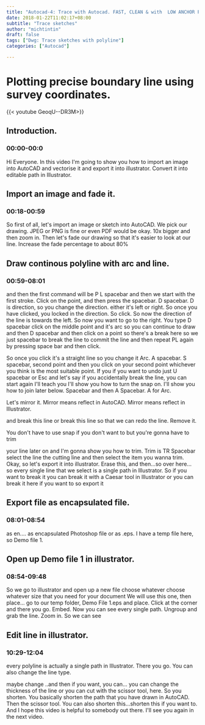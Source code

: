 ```yaml
---
title: "Autocad-4: Trace with Autocad. FAST, CLEAN & with  LOW ANCHOR POINTS."
date: 2018-01-22T11:02:17+08:00
subtitle: "Trace sketches"
author: "michtintin"
draft: false
tags: ["Dwg: Trace sketches with polyline"]
categories: ["Autocad"]

---
```


# Plotting precise boundary line using survey coordinates.

{{< youtube GeoqU--DR3M>}}

## Introduction.
### 00:00-00:0

Hi Everyone. In this video I'm going to show you how to import an image into AutoCAD and vectorise it and export it into illustrator. Convert it into editable path in Illustrator.
## Import an image and fade it.
### 00:18-00:59

So first of all, let's import an image or sketch into AutoCAD. We pick our drawing. JPEG or PNG is fine or even PDF would be okay. 10x bigger and then zoom in. Then let's fade our drawing so that it's easier to look at our line. Increase the fade  percentage to about 80%

## Draw continous polyline with arc and line.
### 00:59-08:01

and then the first command will be P L spacebar and then we start with the first stroke. Click on the point, and then press the spacebar. D spacebar. D is direction, so you change the direction. either it's left or right.  So once you have clicked, you locked in the direction. So click. So now the direction of the line is towards the left. So now you want to go to the right. You type D spacebar click on the middle point and it's arc so you can continue to draw and then D spacebar and then click on a point so there's a break here so we just spacebar to break the line to commit the line and then repeat PL again by pressing space bar and then click.

So once you click it's a straight line so you change it Arc. A spacebar.  S spacebar, second point and then you click on your second point whichever you think is the most suitable point. If you if you want to undo just U spacebar or Esc and let's say if you accidentally break the line, you can start again I'll teach you I'll show you how to turn the snap on. I'll show you how to join later below. Spacebar and then A Spacebar. A for Arc.

Let's mirror it. Mirror means reflect in AutoCAD. Mirror means reflect in Illustrator.

and break this line or break this line so that we can redo the line. Remove it.

You don't have to use snap if you don't want to but you're gonna have to trim  

your line later on and I'm gonna show you how to trim. Trim is TR Spacebar select the line the cutting line and then select the item you wanna trim. Okay, so let's export it into illustrator. Erase this, and then...so over here... so every single line that we select is a single path in Illustrator. So if you want to break it you can break it with a Caesar tool in Illustrator or you can break it here if you want to so export it

## Export file as encapsulated file.
### 08:01-08:54
as en.... as encapsulated Photoshop file or as .eps.  I have a temp file here, so Demo file 1.

## Open up Demo file 1 in illustrator.
### 08:54-09:48
So we go to illustrator and open up a new file choose whatever
choose whatever size that you need for your document
We will use this one, then place... go to our
temp folder, Demo File 1.eps and place. Click at the corner and there you go. Embed. Now you can see every single path. Ungroup and grab the line. Zoom in. So we can see


## Edit line in illustrator.
### 10:29-12:04
every polyline is actually a single path in Illustrator. There you go. You can also change the line type.

maybe change ..and then if you want,  you can... you can change the thickness of the line or you can cut with  the scissor tool, here. So you shorten. You basically shorten the path that you have drawn in AutoCAD. Then the scissor tool. You can also shorten this...shorten this if you want to. And I hope this video is helpful to somebody out there. I'll see you again in the next video.
